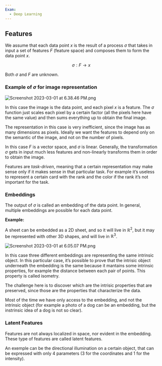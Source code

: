 ```yaml
---
Exam:
  - Deep Learning
---
```

## Features

We assume that each data point $x$ is the result of a process $\sigma$ that takes in input a set of features $F$ (feature space) and composes them to form the data point $x$.

$$
\sigma:F \to x
$$

Both $\sigma$ and $F$ are unknown.

### Example of $\sigma$ for image representation

![Screenshot 2023-03-01 at 6.38.46 PM.png](Screenshot_2023-03-01_at_6.38.46_PM.png)

In this case the image is the data point, and each pixel $x$ is a feature. The $\sigma$ function just scales each pixel by a certain factor (all the pixels here have the same value) and then sums everything up to obtain the final image.

The representation in this case is very inefficient, since the image has as many dimensions as pixels. Ideally we want the features to depend only on the semantic of the image, and not on the number of pixels.

In this case $F$ is a vector space, and $\sigma$ is linear. Generally, the transformation $\sigma$ gets in input much less features and non-linearly transforms them in order to obtain the image.

Features are *task-driven*, meaning that a certain representation may make sense only if it makes sense in that particular task.
For example it’s useless to represent a certain card with the rank and the color if the rank it’s not important for the task.

### Embeddings

The output of $\sigma$  is called an embedding of the data point. In general, multiple embeddings are possible for each data point.

**Example:**

A sheet can be embedded as a 2D sheet, and so it will live in $\mathbb{R}^2$, but it may be represented with other 3D shapes, and will live in $\mathbb{R}^3$.

![Screenshot 2023-03-01 at 6.05.07 PM.png](Screenshot_2023-03-01_at_6.05.07_PM.png)

In this case three different embeddings are representing the same intrinsic object. In this particular case, it’s possible to prove that the intrisic object underneath the embedding is the same because it mantains some intrinsic properties, for example the distance between each pair of points. This property is called isometry.

The challenge here is to discover which are the intrisic properties that are preserved, since those are the properties that characterize the data.

Most of the time we have only access to the embedding, and not the intrinsic object (for example a photo of a dog can be an embedding, but the instrinsic idea of a dog is not so clear).

### Latent Features

Features are not always localized in space, nor evident in the embedding. These type of features are called latent features. 

An exemple can be the directional illumination on a certain object, that can be expressed with only 4 parameters (3 for the coordinates and 1 for the intensity).